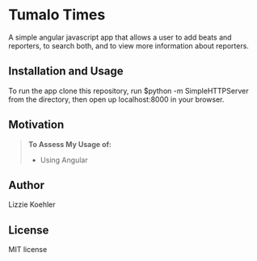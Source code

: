 Tumalo Times
==============

A simple angular javascript app that allows a user to add beats and reporters, to search both, and to view more information about reporters.

Installation and Usage
------------
To run the app clone this repository, run 
$python -m SimpleHTTPServer 
from the directory, then open up localhost:8000 in your browser.

Motivation
--------
> **To Assess My Usage of:**
>- Using Angular

Author
------

Lizzie Koehler 

License
-------

MIT license